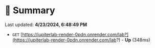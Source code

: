 # 📖 Summary
Last updated: **4/23/2024, 6:48:49 PM**

- `GET` [https://jupiterlab-render-0pdn.onrender.com/lab?](https://jupiterlab-render-0pdn.onrender.com/lab?) - **Up** (348ms)
